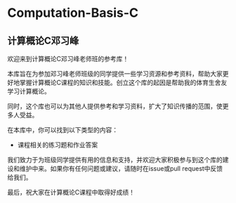 


# Computation-Basis-C

## 计算概论C邓习峰  

欢迎来到计算概论C邓习峰老师班的参考库！

本库旨在为参加邓习峰老师班级的同学提供一些学习资源和参考资料，帮助大家更好地掌握计算概论C课程的知识和技能。创立这个库的起因是帮助我的体育生舍友学习计算概论。

同时，这个库也可以为其他人提供参考和学习资料，扩大了知识传播的范围，使更多人受益。

在本库中，你可以找到以下类型的内容：

- 课程相关的练习题和作业答案

我们致力于为班级同学提供有用的信息和支持，并欢迎大家积极参与到这个库的建设和维护中来。如果你有任何问题或建议，请随时在issue或pull request中反馈给我们。

最后，祝大家在计算概论C课程中取得好成绩！


